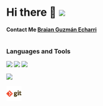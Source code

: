 ### 

# Hi there 👋 <img src="https://media.giphy.com/media/LmNwrBhejkK9EFP504/giphy.gif" width="40px">



#### Contact Me [Braian Guzmán Echarri](https://www.linkedin.com/in/braianguzman/)
#
### Languages and Tools

<div width= "300px" height="300px" background = "red"></div>
 

<code><img height="40" src="https://upload.wikimedia.org/wikipedia/commons/thumb/e/ee/.NET_Core_Logo.svg/2048px-.NET_Core_Logo.svg.png"></code>
<code><img height="40" src="https://www.secret-source.eu/wp-content/uploads/2017/11/microsoft-net-logo.jpg"></code>
<code><img height="40" src="https://dagope.com/public/uploads/2018/11/efcore.png"></code>

<code><img height="40" src="https://estradawebgroup.com/ImagesUpload/MSSQLServer.png"></code>

<code><img height="40" src="https://raw.githubusercontent.com/github/explore/80688e429a7d4ef2fca1e82350fe8e3517d3494d/topics/git/git.png"></code>

<!--
**bguzmanech/bguzmanech** is a ✨ _special_ ✨ repository because its `README.md` (this file) appears on your GitHub profile.

Here are some ideas to get you started:

- 🔭 I’m currently working on ...
- 🌱 I’m currently learning ...
- 👯 I’m looking to collaborate on ...
- 🤔 I’m looking for help with ...
- 💬 Ask me about ...
- 📫 How to reach me: ...
- 😄 Pronouns: ...
- ⚡ Fun fact: ...
-->
